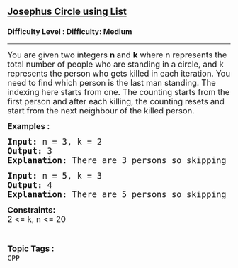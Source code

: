 <h2><a href="https://www.geeksforgeeks.org/problems/josephus-circle-using-list/1?page=1&difficulty=Medium&status=unsolved&sortBy=accuracy">Josephus Circle using List</a></h2><h3>Difficulty Level : Difficulty: Medium</h3><hr><div class="problems_problem_content__Xm_eO"><p><span style="font-size: 18px;">You are given two integers <strong>n </strong>and <strong>k</strong> where n represents the total number of people who are standing in a circle, and k represents the person who gets killed in each iteration. You need to find which person is the last man standing. The indexing here starts from one. The counting starts from the first&nbsp;person and after each killing, the counting resets and start from the next neighbour of the killed person.</span></p>
<p><span style="font-size: 18px;"><strong>Examples :</strong></span></p>
<pre><span style="font-size: 14pt;"><strong>Input: </strong>n = 3, k = 2
<strong>Output: </strong>3<strong>
Explanation: </strong>There are 3 persons so skipping 1 person i.e 1st person 2nd person will be killed. Thus the safe position is 3.</span></pre>
<pre><span style="font-size: 14pt;"><strong>Input: </strong>n = 5, k = 3
<strong>Output: </strong>4<strong>
Explanation: </strong>There are 5 persons so skipping 2 person i.e 3rd person will be killed. Thus the safe position is 4.</span></pre>
<p><span style="font-size: 18px;"><strong>Constraints:</strong><br>2 &lt;= k, n &lt;= 20</span></p></div><br><p><span style=font-size:18px><strong>Topic Tags : </strong><br><code>CPP</code>&nbsp;